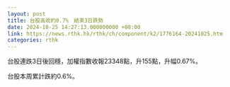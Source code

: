 ```yaml
---
layout: post
title: 台股高收約0.7%　結束3日跌勢
date: 2024-10-25 14:27:13.000000000 +08:00
link: https://news.rthk.hk/rthk/ch/component/k2/1776164-20241025.htm
categories: rthk
---
```


台股連跌3日後回穩，加權指數收報23348點，升155點，升幅0.67%。

台股本周累計跌約0.6%。
